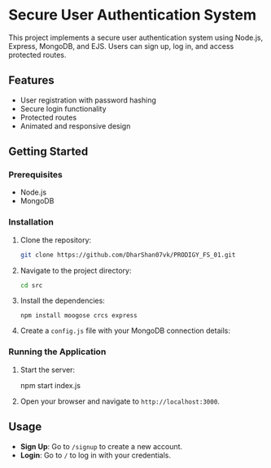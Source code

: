 # Secure User Authentication System

This project implements a secure user authentication system using Node.js, Express, MongoDB, and EJS. Users can sign up, log in, and access protected routes.

## Features

- User registration with password hashing
- Secure login functionality
- Protected routes
- Animated and responsive design

## Getting Started

### Prerequisites

- Node.js
- MongoDB

### Installation

1. Clone the repository:
    ```bash
    git clone https://github.com/DharShan07vk/PRODIGY_FS_01.git
    ```
2. Navigate to the project directory:
    ```bash
    cd src
    ```
3. Install the dependencies:
    ```
    npm install moogose crcs express
    ```
4. Create a `config.js` file with your MongoDB connection details:
    

### Running the Application

1. Start the server:
    
    npm start index.js
    
2. Open your browser and navigate to `http://localhost:3000`.

## Usage

- **Sign Up**: Go to `/signup` to create a new account.
- **Login**: Go to `/` to log in with your credentials.

